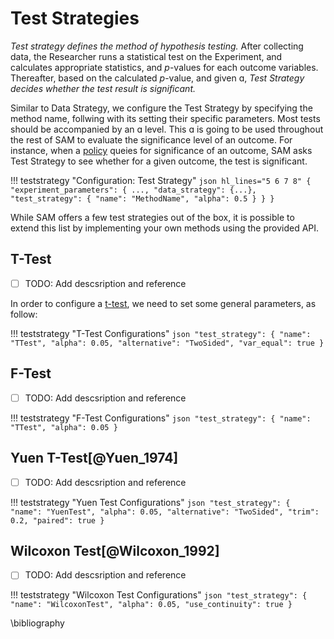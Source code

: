 # Test Strategies

*Test strategy defines the method of hypothesis testing.* After collecting data, the Researcher runs a statistical test on the Experiment, and calculates appropriate statistics, and *p*-values for each outcome variables. Thereafter, based on the calculated *p*-value, and given ɑ, *Test Strategy decides whether the test result is significant.*

Similar to Data Strategy, we configure the Test Strategy by specifying the method name, follwing with its setting their specific parameters. Most tests should be accompanied by an ɑ level. This ɑ is going to be used throughout the rest of SAM to evaluate the significance level of an outcome. For instance, when a [policy](decision-strategies.md#policy) queies for significance of an outcome, SAM asks Test Strategy to see whether for a given outcome, the test is significant.

!!! teststrategy "Configuration: Test Strategy"
	```json hl_lines="5 6 7 8"
	{
		"experiment_parameters": {
			...,
			"data_strategy": {...},
			"test_strategy": {
		    	"name": "MethodName",
		    	"alpha": 0.5
			}
		}
	}
	```

While SAM offers a few test strategies out of the box, it is possible to extend this list by implementing your own methods using the provided API.

## T-Test

- [ ] TODO: Add descsription and reference

In order to configure a [t-test](https://en.wikipedia.org/wiki/Student%27s_t-test), we need to set some general parameters, as follow:

!!! teststrategy "T-Test Configurations"
	```json
	"test_strategy": {
	    "name": "TTest",
	    "alpha": 0.05,
	    "alternative": "TwoSided",
	    "var_equal": true
	}
	```

## F-Test

- [ ] TODO: Add descsription and reference

!!! teststrategy "F-Test Configurations"
	```json
	"test_strategy": {
	    "name": "TTest",
	    "alpha": 0.05
	}
	```

## Yuen T-Test[@Yuen_1974]

- [ ] TODO: Add descsription and reference

!!! teststrategy "Yuen Test Configurations"
	```json
	"test_strategy": {
	    "name": "YuenTest",
	    "alpha": 0.05,
	    "alternative": "TwoSided",
	    "trim": 0.2,
	    "paired": true
	}
	```

## Wilcoxon Test[@Wilcoxon_1992]

- [ ] TODO: Add descsription and reference

!!! teststrategy "Wilcoxon Test Configurations"
	```json
	"test_strategy": {
	    "name": "WilcoxonTest",
	    "alpha": 0.05,
	    "use_continuity": true
	}
	```

\bibliography